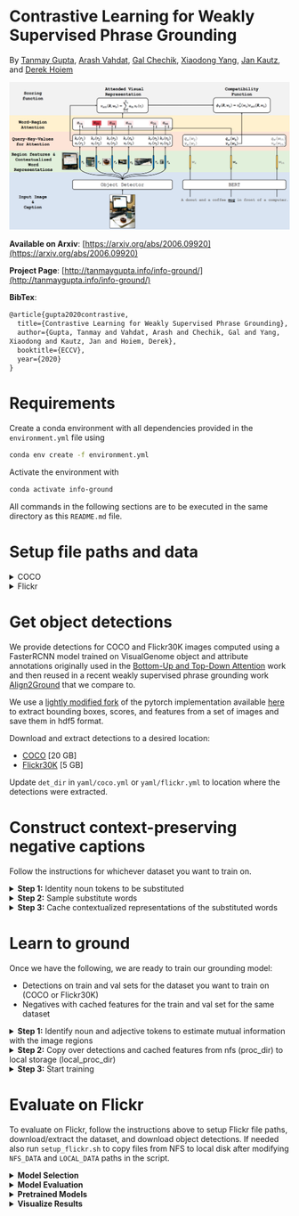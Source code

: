 # Contrastive Learning for Weakly Supervised Phrase Grounding
By [Tanmay Gupta](http://tanmaygupta.info/info-ground/), [Arash Vahdat](http://latentspace.cc/arash_vahdat/), [Gal Chechik](https://chechiklab.biu.ac.il/~gal/), [Xiaodong Yang](https://xiaodongyang.org/), [Jan Kautz](https://research.nvidia.com/person/jan-kautz), and [Derek Hoiem](http://dhoiem.cs.illinois.edu/)

<p align="center">
    <img src="imgs/info-ground-arch.png">
</p>

**Available on Arxiv**: [https://arxiv.org/abs/2006.09920](https://arxiv.org/abs/2006.09920)

**Project Page**: [http://tanmaygupta.info/info-ground/](http://tanmaygupta.info/info-ground/)

**BibTex**:
```
@article{gupta2020contrastive,
  title={Contrastive Learning for Weakly Supervised Phrase Grounding},
  author={Gupta, Tanmay and Vahdat, Arash and Chechik, Gal and Yang, Xiaodong and Kautz, Jan and Hoiem, Derek},
  booktitle={ECCV},
  year={2020}
}
```

# Requirements
Create a conda environment with all dependencies provided in the `environment.yml` file using
```bash
conda env create -f environment.yml
```

Activate the environment with
```bash
conda activate info-ground
```

All commands in the following sections are to be executed in the same directory as this `README.md` file.

# Setup file paths and data

<details><summary>COCO</summary>

Update the following paths in `yaml/coco.yml`:

- `downloads_dir`: directory where COCO data would be downloaded (next section provides commands for downloading and)
- `proc_dir`: directory where processed COCO data would be stored
- `exp_dir`: directory where COCO experiment runs would be saved
- `image_dir`: directory where COCO images would be extracted
- `local_proc_dir`: a local copy of `proc_dir` if frequent reads from `proc_dir` is a problem. This is useful, for example, if `proc_dir` is NFS shared across multiple machines and `local_proc_dir` is local data storage for the machine you want to run experiments on. We provide scripts for copying files from `proc_dir` to `local_proc_dir`.

In my setup `downloads_dir`, `proc_dir`, and `exp_dir` are directories on a shared NFS storage while `image_dir` and `local_proc_dir` point to local storage. 

Once the paths are setup in `yaml/coco.yml`, run the following:
```python
# download COCO images and annotations to downloads_dir
python -m data.coco.download
# extract annotations to coco_proc
python -m data.coco.extract_annos
# extract images to image_dir
python -m data.coco.extract_images
```
</details>

<details><summary>Flickr</summary>

Set the `download_dir` variable in `data/flickr/download.sh` to the location where you would like to download the Flickr30K Entities annotations and splits from the github repository. Now, run the following the download and extract the contents of the downloaded `annotations.zip` file in the same directory:
```bash
# clone Flickr30K Entities github repo and extract annotations and splits
bash data/flickr/download.sh
# process annotations into easy to read json files
bash data/flickr/process_annos.sh
```

For access to Flickr30K images, please follow the instructions <a href="http://bryanplummer.com/Flickr30kEntities/">here</a>. You might be required to fill a form. Download the images to a convenient directory whose path will be referred to as `image_dir`.

Now, update the following paths in `yaml/flickr.yml`:
- `downloads_dir`: directory where Flickr data were downloaded (same as the path provided in download.sh file)
- `anno_dir`: directory where Annotations were extracted from the downloaded `annotations.zip` file. This would be `<downloads_dir>/Annotations`.
- `sent_dir`: directory where Sentences were extracted from the downloaded `annotations.zip` file. This would be `<downloads_dir>/Sentences`.
- `proc_dir`: directory where processed Flickr data would be stored
- `exp_dir`: directory where Flickr experiment runs would be saved
- `image_dir`: directory where Flickr images would be extracted
- `local_proc_dir`: a local copy of `proc_dir` if frequent reads from `proc_dir` is a problem. This is useful, for example, if `proc_dir` is NFS shared across multiple machines and `local_proc_dir` is local data storage for the machine you want to run experiments on. We provide scripts for copying files from `proc_dir` to `local_proc_dir`.

In my setup `downloads_dir`, `proc_dir`, and `exp_dir` are directories on a shared NFS storage while `image_dir` and `local_proc_dir` point to local storage. 


</details>


# Get object detections

We provide detections for COCO and Flickr30K images computed using a FasterRCNN model trained on VisualGenome object and attribute annotations originally used in the [Bottom-Up and Top-Down Attention](https://arxiv.org/abs/1707.07998) work and then reused in a recent weakly supervised phrase grounding work [Align2Ground](https://arxiv.org/abs/1903.11649) that we compare to. 

We use a [lightly modified fork](https://github.com/BigRedT/bottom-up-features) of the pytorch implementation available [here](https://github.com/violetteshev/bottom-up-features) to extract bounding boxes, scores, and features from a set of images and save them in hdf5 format. 

Download and extract detections to a desired location:
- [COCO](https://drive.google.com/file/d/1I70cDM2MEe56tZVq8PELffm3S13uYjHV/view?usp=sharing) [20 GB]
- [Flickr30K](https://drive.google.com/file/d/1CxTY38nKPFe9wikEdpeU-XXMwbFs77GV/view?usp=sharing) [5 GB]

Update `det_dir` in `yaml/coco.yml` or `yaml/flickr.yml` to location where the detections were extracted.

# Construct context-preserving negative captions

Follow the instructions for whichever dataset you want to train on.

<details><summary><b>Step 1:</b> Identity noun tokens to be substituted</summary>

```bash
# For COCO
bash exp/gen_noun_negatives/scripts/identify_tokens.sh train
bash exp/gen_noun_negatives/scripts/identify_tokens.sh val

# For Flickr
bash exp/gen_noun_negatives/scripts/identify_tokens_flickr.sh train
bash exp/gen_noun_negatives/scripts/identify_tokens_flickr.sh val
```
This creates the following files in `<proc_dir>/annotations`:
- `noun_tokens_<subset>.json`: identified noun tokens in captions
- `noun_vocab_<subset>.json`: noun vocabulary

</details>

<details><summary><b>Step 2:</b> Sample substitute words</summary> 

```bash
# For COCO
bash exp/gen_noun_negatives/scripts/sample_neg_bert.sh train
bash exp/gen_noun_negatives/scripts/sample_neg_bert.sh val

# For Flickr
bash exp/gen_noun_negatives/scripts/sample_neg_bert_flickr.sh train
bash exp/gen_noun_negatives/scripts/sample_neg_bert_flickr.sh val
```
This creates the following files in `<proc_dir>`:
- `bert_noun_negatives_<subset>.json`: contains negative captions constructed by substituting a word in the positive caption
- `vis_bert_noun_negatives_<subset>.html`: an webpage visualizing words tokens in the positive caption, the token replaced, top 30 negatives sampled from q(s|s',c) (`True Pred`), top 30 negatives sampled from p(s'|c) (`Lang Pred`), reranked Lang Pred negatives (`Rerank Pred`). The last 5 words in Rerank Pred are discarded and remaining 25 are used as negatives. Here's an example:  
![Screenshot of the webpage displaying sampled negatives](imgs/sampled_negatives.png)

</details>

<details><summary><b>Step 3:</b> Cache contextualized representations of the substituted words</summary> 

```bash
# For COCO
bash exp/gen_noun_negatives/scripts/cache_neg_fetures.sh train
bash exp/gen_noun_negatives/scripts/cache_neg_fetures.sh val

# For Flickr
bash exp/gen_noun_negatives/scripts/cache_neg_fetures_flickr.sh train
bash exp/gen_noun_negatives/scripts/cache_neg_fetures_flickr.sh val
```
This creates the following files in `<proc_dir>`:
- `bert_noun_negatives_<subset>.h5py`: contextualized features for sampled negative word substitutes

</details>



# Learn to ground

Once we have the following, we are ready to train our grounding model:
- Detections on train and val sets for the dataset you want to train on (COCO or Flickr30K)
- Negatives with cached features for the train and val set for the same dataset

<details><summary><b>Step 1:</b> Identify noun and adjective tokens to estimate mutual information with the image regions</summary>

```bash
# For COCO
bash exp/ground/scripts/identify_noun_adj_tokens.sh train
bash exp/ground/scripts/identify_noun_adj_tokens.sh val

# For Flickr
bash exp/ground/scripts/identify_noun_adj_tokens_flickr.sh train
bash exp/ground/scripts/identify_noun_adj_tokens_flickr.sh val
```
This creates `<proc_dir>/annotations/noun_adj_tokens_<subset>.json`

</details>

<details><summary><b>Step 2:</b> Copy over detections and cached features from nfs (proc_dir) to local storage (local_proc_dir)</summary>

This may reduce training time if, for instance, `<proc_dir>` is a slow shared NFS and `<local_proc_dir>` is a faster local drive. Otherwise you may skip this step and set `<local_proc_dir>` to the same path as `<proc_dir>`.

To copy, modify path variables `NFS_DATA` and `LOCAL_DATA` in `setup_coco.sh` or `setup_flickr.sh` and execute 
```bash
# For COCO
bash setup_coco.sh

# For Flickr
bash setup_flickr.sh
```
</details>

<details><summary><b>Step 3:</b> Start training</summary>

```bash
# For COCO
bash exp/ground/scripts/train.sh model_trained_on_coco coco

# For Flickr
bash exp/ground/scripts/train.sh model_trained_on_flickr flickr

# General form
bash exp/ground/scripts/train.sh <exp_name> <training_dataset>
```
</details>


# Evaluate on Flickr

To evaluate on Flickr, follow the instructions above to setup Flickr file paths, download/extract the dataset, and download object detections. If needed also run `setup_flickr.sh` to copy files from NFS to local disk after modifying `NFS_DATA` and `LOCAL_DATA` paths in the script.

<details><summary><b>Model Selection</b></summary> 

As noted in our paper, we use ground truth annotations in the Flickr validation set for model selection. To perform model selection run
```bash
# For COCO
bash exp/ground/scripts/eval_flickr_phrase_loc_model_selection.sh model_trained_on_coco coco

# For Flickr
bash exp/ground/scripts/eval_flickr_phrase_loc_model_selection.sh model_trained_on_flickr flickr

# General form
bash exp/ground/scripts/eval_flickr_phrase_loc_model_selection.sh <exp_name> <training_dataset>
```

</details>

<details><summary><b>Model Evaluation</b></summary> 

To evaluate the selected model, run 
```bash
# For COCO
bash exp/ground/scripts/eval_flickr_phrase_loc.sh model_trained_on_coco coco

# For Flickr
bash exp/ground/scripts/eval_flickr_phrase_loc.sh model_trained_on_flickr flickr

# General form
bash exp/ground/scripts/eval_flickr_phrase_loc.sh <exp_name> <training_dataset>
```

To provide a sense of variance to expect in pointing accuracy on Flickr30K Entities from training your own models using our repo, here's the performance of one run in comparison to the provided pretrained models:
| Training Dataset  | Flickr Val Accuracy | Flickr Test Accuracy | Flickr Test Accuracy in Paper|
| ------------- | ------------- | ------------- | ------------- |
| Coco  | 75.38  | 76.16 | 76.74 |
| Flickr  | 73.57  | 74.79 | 74.94 |

<br>
</details>

<details><summary><b>Pretrained Models</b></summary> 

We provide [pretrained models](https://drive.google.com/file/d/1I1IRONgO5DAMlyl55--OovOqPvr7rb7X/view?usp=sharing) trained on both COCO and Flickr to reproduce the numbers in our paper. See `exp/ground/eval_flickr_phrase_loc.py` and `exp/ground/run/eval_flickr_phrase_loc.py` to understand how to load the model.
</details>

<details><summary><b>Visualize Results</b></summary>

To visualize grounding on Flickr val set, execute the following:
```bash
# For Coco
bash exp/ground/scripts/vis_att.sh model_trained_on_coco coco

# For Flickr
bash exp/ground/scripts/vis_att.sh model_trained_on_flickr flickr

# General Form
bash exp/ground/scripts/vis_att.sh <exp_name> <training_dataset>
``` 
This would create html pages to visualize top 3 predicted bounding boxes for each word in the caption at `<exp_dir>/vis/attention_flickr`. Open `imgs/example_visualization/index.html` in a browser for an example visualization generated by this script.
</details>